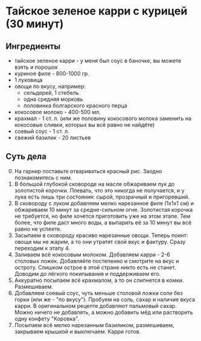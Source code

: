 # Тайское зеленое карри с курицей (30 минут)

## Ингредиенты
- тайское зеленое карри - у меня был соус в баночке, вы можете взять и порошок
- куриное филе - 800-1000 гр.
- 1 луковица
- овощи по вкусу, например:
  - сельдерей, 1 стебель
  - одна средняя морковь
  - половинка болгарского красного перца
- кокосовое молоко - 400-500 мл.
- крахмал - 1 ст. л. (или же половину кокосового молока заменить на кокосовые сливки, которых вы всё равно не найдёте)
- соевый соус - 1 ст. л.
- свежий базилик - 20 листьев


## Суть дела

0. На гарнир поставьте отвариваться красный рис. Заодно познакомитесь с ним.
1. В большой глубокой сковороде на масле обжариваем лук до золотистой корочки. Плевать, что это никогда не получается, и у лука есть лишь три состояния: сырой, прозрачный и пригоревший.
2. В сковороду с луком добавляем мелко нарезанное филе (1x1x1 см) и обжариваем 10 минут за средне-сильном огне. Золотистая корочка не требуется, но филе хочется приготовить уже на этом этапе.
Тем более, что филе даст много воды, а выпарить её за 10 минут вы всё равно не успеете.
3. Засыпаем в сковороду красиво нарезанные овощи. Теперь поинт: овощи мы не жарим, а то они утратят свой вкус и фактуру. Сразу переходим к этапу 4.
4. Заливаем всё кокосовым молоком. Добавляем карри - 2-6 столовых ложек. Добавляйте постепенно и смотрите на вкус и остроту. Слишком острое в этой стране никто есть не станет. Доводим до лёгкого покипывания и поддерживаем его. 
5. Аккуратно посыпаем всё крахмалом, а то он слипнется в комки. Размешиваем.
6. Добавляем соевый соус, чуть меньше столовой ложки соли без горки (или же - "по вкусу"). Пробуем на соль, сахар и наличие вкуса карри. В оригинальном рецепте добавляют пальмовый сахар. Можно ничего не добавлять, а можно добавить мёд или растворить одну конфету "Коровка".
7. Посыпаем всё мелко нарезанным базиликом, размешиваем, закрываем крышкой и выключаем. Карри готов.
